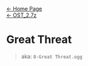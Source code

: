 [← Home Page](../../README.md)  
[← OST_2.7z](../ost_2-7z.md)

# Great Threat
> aka: `8-Great Threat.ogg`